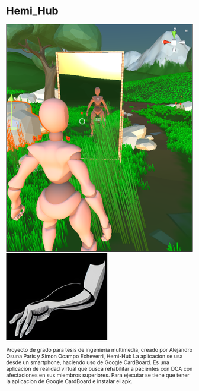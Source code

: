 # Hemi_Hub
 
 ![](base_image.PNG)
 ![](hemi-hub-icon.png)

 Proyecto de grado para tesis de ingenieria multimedia, creado por Alejandro Osuna Paris y Simon Ocampo Echeverri, Hemi-Hub
 La aplicacion se usa desde un smartphone, haciendo uso de Google CardBoard. Es una aplicacion de realidad virtual que busca rehabilitar a pacientes con DCA
 con afectaciones en sus miembros superiores.
 Para ejecutar se tiene que tener la aplicacion de Google CardBoard e instalar el apk.
